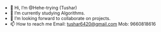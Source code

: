 - 👋 Hi, I’m @Hehe-trying (Tushar)
- 🌱 I’m currently studying Algorithms.
- 💞️ I’m looking forward to collaborate on projects.
- 📫 How to reach me Email: tushar6420@gmail.com Mob: 9660818616

<!---
Hehe-trying/Hehe-trying is a ✨ special ✨ repository because its `README.md` (this file) appears on your GitHub profile.
You can click the Preview link to take a look at your changes.
--->
